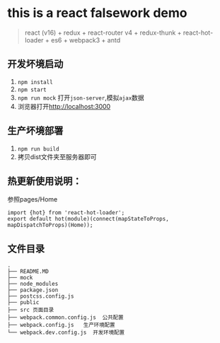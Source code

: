 # this is a react falsework demo
> react (v16) + redux + react-router v4 + redux-thunk + react-hot-loader + es6 + webpack3 + antd



## 开发坏境启动

1. `npm install`
2. `npm start`
4. `npm run mock` 打开`json-server`,模拟`ajax`数据
3. 浏览器打开[http://localhost:3000](http://localhost:3000)

## 生产坏境部署

1. `npm run build`
2. 拷贝dist文件夹至服务器即可


## 热更新使用说明：
参照pages/Home
```
import {hot} from 'react-hot-loader';
export default hot(module)(connect(mapStateToProps, mapDispatchToProps)(Home));
```

## 文件目录

```
.
├── README.MD  
├── mock  
├── node_modules
├── package.json
├── postcss.config.js
├── public 
├── src 页面目录
├── webpack.common.config.js  公共配置
├── webpack.config.js   生产环境配置
└── webpack.dev.config.js  开发环境配置
```